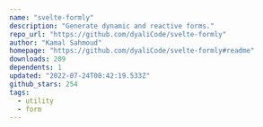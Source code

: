 ```yaml
---
name: "svelte-formly"
description: "Generate dynamic and reactive forms."
repo_url: "https://github.com/dyaliCode/svelte-formly"
author: "Kamal Sahmoud"
homepage: "https://github.com/dyaliCode/svelte-formly#readme"
downloads: 209
dependents: 1
updated: "2022-07-24T00:42:19.533Z"
github_stars: 254
tags: 
  - utility
  - form
---
```

